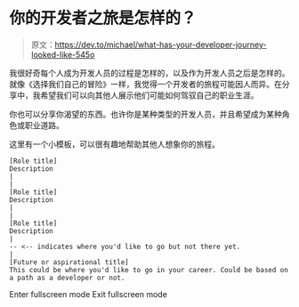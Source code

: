 # 你的开发者之旅是怎样的？

> 原文：<https://dev.to/michael/what-has-your-developer-journey-looked-like-545o>

我很好奇每个人成为开发人员的过程是怎样的，以及作为开发人员之后是怎样的。就像《选择我们自己的冒险》一样，我觉得一个开发者的旅程可能因人而异。在分享中，我希望我们可以向其他人展示他们可能如何驾驭自己的职业生涯。

你也可以分享你渴望的东西。也许你是某种类型的开发人员，并且希望成为某种角色或职业道路。

这里有一个小模板，可以很有趣地帮助其他人想象你的旅程。

```
[Role title]
Description
|
|
[Role title]
Description
|
|
[Role title]
Description
|
-- <-- indicates where you'd like to go but not there yet.
|
[Future or aspirational title]
This could be where you'd like to go in your career. Could be based on a path as a developer or not. 
```

Enter fullscreen mode Exit fullscreen mode